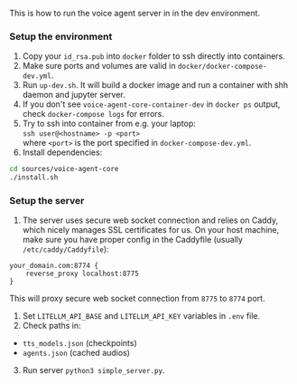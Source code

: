 This is how to run the voice agent server in in the dev environment.

### Setup the environment

1. Copy your `id_rsa.pub` into `docker` folder to ssh directly into containers.
2. Make sure ports and volumes are valid in `docker/docker-compose-dev.yml`.
3. Run `up-dev.sh`. It will build a docker image and run a container with shh daemon and jupyter server.
4. If you don't see `voice-agent-core-container-dev` in `docker ps` output, check `docker-compose logs` for errors.
5. Try to ssh into container from e.g. your laptop:  
`ssh user@<hostname> -p <port>`  
where `<port>` is the port specified in `docker-compose-dev.yml`.
6. Install dependencies:  
```bash
cd sources/voice-agent-core
./install.sh
```

### Setup the server

1. The server uses secure web socket connection and relies on Caddy, which nicely manages SSL certificates for us. On your host machine, make sure you have proper config in the Caddyfile (usually `/etc/caddy/Caddyfile`):  
```
your_domain.com:8774 {
    reverse_proxy localhost:8775
}
```
This will proxy secure web socket connection from `8775` to `8774` port.
1. Set `LITELLM_API_BASE` and `LITELLM_API_KEY` variables in `.env` file.
2. Check paths in:
- `tts_models.json` (checkpoints)
- `agents.json` (cached audios) 
3. Run server `python3 simple_server.py`.